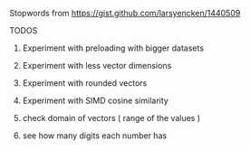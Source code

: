 Stopwords from https://gist.github.com/larsyencken/1440509 

TODOS
1) Experiment with preloading with bigger datasets
2) Experiment with less vector dimensions
3) Experiment with rounded vectors
4) Experiment with SIMD cosine similarity

1) check domain of vectors ( range of the values )
2) see how many digits each number has